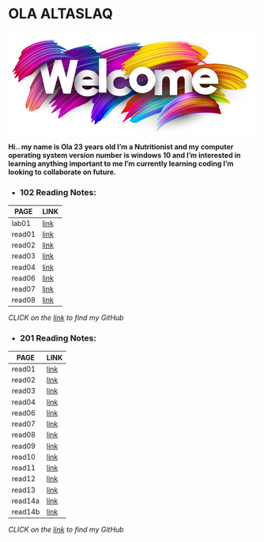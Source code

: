  
# OLA ALTASLAQ 

![wel](wel.jpeg)

**Hi.. my name is Ola 23 years old I’m a Nutritionist and my computer operating system version number is windows 10 and I’m interested in learning anything important to me I’m currently learning coding I’m looking to collaborate on future.**


- ### 102 Reading Notes:

| PAGE       |  LINK           | 
|----------- | ---------       |
|lab01       |[link](lab01.md) | 
|read01      |[link](read01.md)|
|read02      |[link](read02.md)|
|read03      |[link](read03.md)|
|read04      |[link](read04.md)|
|read06      |[link](read06.md)|
|read07      |[link](read07.md)|
|read08      |[link](read08.md)|  
 
*CLICK on the [link](https://github.com/olaaltaslaq) to find my GitHub*


- ### 201 Reading Notes:


| PAGE       |  LINK             | 
|----------- | ---------         |
|read01      |[link](read201.md) |
|read02      |[link](read202.md) |
|read03      |[link](read203.md) |
|read04      |[link](read204.md) |
|read06      |[link](read206.md) |
|read07      |[link](read207.md) |
|read08      |[link](read208.md) |
|read09      |[link](read209.md) |
|read10      |[link](read210.md) |
|read11      |[link](read211.md) | 
|read12      |[link](read212.md) |
|read13      |[link](read213.md) |
|read14a     |[link](read214a.md)|
|read14b     |[link](read214b.md)|


*CLICK on the [link](https://github.com/olaaltaslaq) to find my GitHub*




